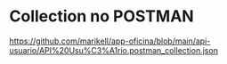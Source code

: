 # Collection no POSTMAN

https://github.com/marikell/app-oficina/blob/main/api-usuario/API%20Usu%C3%A1rio.postman_collection.json
